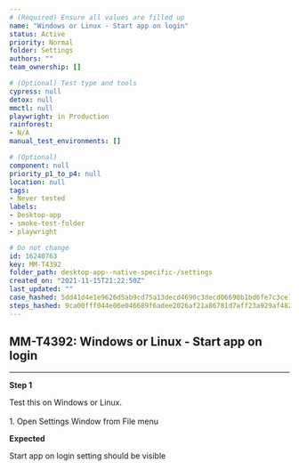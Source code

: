 ```yaml
---
# (Required) Ensure all values are filled up
name: "Windows or Linux - Start app on login"
status: Active
priority: Normal
folder: Settings
authors: ""
team_ownership: []

# (Optional) Test type and tools
cypress: null
detox: null
mmctl: null
playwright: in Production
rainforest: 
- N/A
manual_test_environments: []

# (Optional)
component: null
priority_p1_to_p4: null
location: null
tags: 
- Never tested
labels: 
- Desktop-app
- smoke-test-folder
- playwright

# Do not change
id: 16240763
key: MM-T4392
folder_path: desktop-app--native-specific-/settings
created_on: "2021-11-15T21:22:50Z"
last_updated: ""
case_hashed: 5dd41d4e1e9626d5ab9cd75a13decd4690c3decd06690b1bd6fe7c3ce72f11cc1d3e6057537fddb8c86e6aff1abb0e1f
steps_hashed: 9ca00fff044e06e046689f6adee2026af21a86781d7aff23a929af48203ee89549143794f26dab82c6c35698d3d02282
---
```


## MM-T4392: Windows or Linux - Start app on login

---

**Step 1**

Test this on Windows or Linux.\
\
1\. Open Settings Window from File menu

**Expected**

Start app on login setting should be visible
